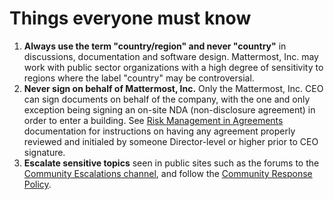 # Things everyone must know

1. **Always use the term "country/region" and never "country"** in discussions, documentation and software design. Mattermost, Inc. may work with public sector organizations with a high degree of sensitivity to regions where the label "country" may be controversial.  
2. **Never sign on behalf of Mattermost, Inc.** Only the Mattermost, Inc. CEO can sign documents on behalf of the company, with the one and only exception being signing an on-site NDA \(non-disclosure agreement\) in order to enter a building. See [Risk Management in Agreements](../../operations/finance/risk-management/) documentation for instructions on having any agreement properly reviewed and initialed by someone Director-level or higher prior to CEO signature. 
3. **Escalate sensitive topics** seen in public sites such as the forums to the [Community Escalations channel](https://community.mattermost.com/private-core/channels/community-escalations), and follow the [Community Response Policy](../../operations/operations/company-policies/community-response-policy).
